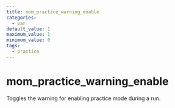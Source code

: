 ```yaml
---
title: mom_practice_warning_enable
categories:
  - var
default_value: 1
maximum_value: 1
minimum_value: 0
tags:
  - practice
---
```


# mom_practice_warning_enable

Toggles the warning for enabling practice mode during a run.
